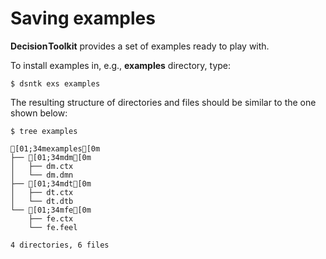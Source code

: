 # Saving examples

<span style="font-weight:bold;word-spacing:-0.15rem;">Decision Toolkit</span> provides a set of examples ready to play with.

To install examples in, e.g., **examples** directory, type:

```shell
$ dsntk exs examples
```

The resulting structure of directories and files should be similar to the one shown below:

```shell
$ tree examples
```

```ansi
[01;34mexamples[0m
├── [01;34mdm[0m
│   ├── dm.ctx
│   └── dm.dmn
├── [01;34mdt[0m
│   ├── dt.ctx
│   └── dt.dtb
└── [01;34mfe[0m
    ├── fe.ctx
    └── fe.feel

4 directories, 6 files
```
